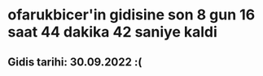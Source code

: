 # ofarukbicer'in gidisine son 8 gun 16 saat 44 dakika 42 saniye kaldi

## Gidis tarihi: 30.09.2022 :(